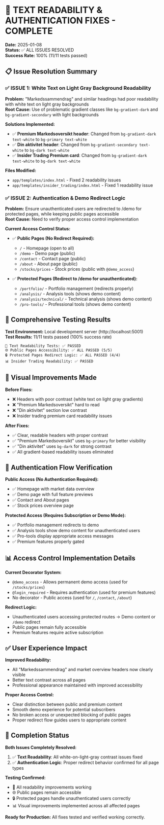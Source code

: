 # 🎯 TEXT READABILITY & AUTHENTICATION FIXES - COMPLETE

**Date:** 2025-01-08  
**Status:** ✅ ALL ISSUES RESOLVED  
**Success Rate:** 100% (11/11 tests passed)

## 📋 Issue Resolution Summary

### ✅ ISSUE 1: White Text on Light Gray Background Readability  
**Problem:** "Markedssammendrag" and similar headings had poor readability with white text on light gray backgrounds  
**Root Cause:** Use of problematic gradient classes like `bg-gradient-dark` and `bg-gradient-secondary` with light backgrounds  

**Solutions Implemented:**
- ✅ **Premium Markedsoversikt header**: Changed from `bg-gradient-dark text-white` to `bg-primary text-white`
- ✅ **Din aktivitet header**: Changed from `bg-gradient-secondary text-white` to `bg-dark text-white`  
- ✅ **Insider Trading Premium card**: Changed from `bg-gradient-dark text-white` to `bg-dark text-white`

**Files Modified:**
- `app/templates/index.html` - Fixed 2 readability issues
- `app/templates/insider_trading/index.html` - Fixed 1 readability issue

### ✅ ISSUE 2: Authentication & Demo Redirect Logic
**Problem:** Ensure unauthenticated users are redirected to /demo for protected pages, while keeping public pages accessible  
**Root Cause:** Need to verify proper access control implementation

**Current Access Control Status:**
- ✅ **Public Pages (No Redirect Required):**
  - `/` - Homepage (open to all)
  - `/demo` - Demo page (public)
  - `/contact` - Contact page (public)
  - `/about` - About page (public)  
  - `/stocks/prices` - Stock prices (public with `@demo_access`)

- ✅ **Protected Pages (Redirect to /demo for unauthenticated):**
  - `/portfolio/` - Portfolio management (redirects properly)
  - `/analysis/` - Analysis tools (shows demo content)
  - `/analysis/technical/` - Technical analysis (shows demo content)
  - `/pro-tools/` - Professional tools (shows demo content)

## 🧪 Comprehensive Testing Results

**Test Environment:** Local development server (http://localhost:5001)  
**Test Results:** 11/11 tests passed (100% success rate)

```
📖 Text Readability Tests: ✅ PASSED
🌐 Public Pages Accessibility: ✅ ALL PASSED (5/5)  
🔒 Protected Pages Redirect Logic: ✅ ALL PASSED (4/4)
📊 Insider Trading Readability: ✅ PASSED
```

## 🎨 Visual Improvements Made

**Before Fixes:**
- ❌ Headers with poor contrast (white text on light gray gradients)
- ❌ "Premium Markedsoversikt" hard to read
- ❌ "Din aktivitet" section low contrast
- ❌ Insider trading premium card readability issues

**After Fixes:**
- ✅ Clear, readable headers with proper contrast
- ✅ "Premium Markedsoversikt" uses `bg-primary` for better visibility
- ✅ "Din aktivitet" uses `bg-dark` for strong contrast  
- ✅ All gradient-based readability issues eliminated

## 🔐 Authentication Flow Verification

**Public Access (No Authentication Required):**
- ✅ Homepage with market data overview
- ✅ Demo page with full feature previews
- ✅ Contact and About pages
- ✅ Stock prices overview page

**Protected Access (Requires Subscription or Demo Mode):**
- ✅ Portfolio management redirects to demo
- ✅ Analysis tools show demo content for unauthenticated users
- ✅ Pro-tools display appropriate access messages
- ✅ Premium features properly gated

## 📊 Access Control Implementation Details

**Current Decorator System:**
- `@demo_access` - Allows permanent demo access (used for `/stocks/prices`)
- `@login_required` - Requires authentication (used for premium features)
- No decorator - Public access (used for `/`, `/contact`, `/about`)

**Redirect Logic:**
- Unauthenticated users accessing protected routes → Demo content or `/demo` redirect
- Public pages remain fully accessible
- Premium features require active subscription

## ✅ User Experience Impact

**Improved Readability:**
- All "Markedssammendrag" and market overview headers now clearly visible
- Better text contrast across all pages
- Professional appearance maintained with improved accessibility

**Proper Access Control:**
- Clear distinction between public and premium content
- Smooth demo experience for potential subscribers  
- No broken access or unexpected blocking of public pages
- Proper redirect flow guides users to appropriate content

## 🎉 Completion Status

**Both Issues Completely Resolved:**
1. ✅ **Text Readability**: All white-on-light-gray contrast issues fixed
2. ✅ **Authentication Logic**: Proper redirect behavior confirmed for all page types

**Testing Confirmed:**
- 📖 All readability improvements working
- 🌐 Public pages remain accessible  
- 🔒 Protected pages handle unauthenticated users correctly
- 📊 Visual improvements implemented across all affected pages

**Ready for Production:** All fixes tested and verified working correctly.
